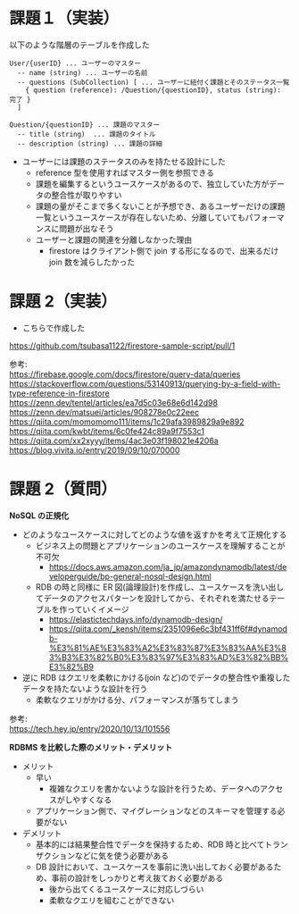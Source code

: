 # 課題１（実装）

以下のような階層のテーブルを作成した

```
User/{userID} ... ユーザーのマスター
  -- name (string) ... ユーザーの名前
  -- questions (SubCollection) [ ... ユーザーに紐付く課題とそのステータス一覧
    { question (reference): /Question/{questionID}, status (string): 完了 }
  ]

Question/{questionID} ... 課題のマスター
  -- title (string)  ... 課題のタイトル
  -- description (string) ... 課題の詳細
```

- ユーザーには課題のステータスのみを持たせる設計にした
  - reference 型を使用すればマスター側を参照できる
  - 課題を編集するというユースケースがあるので、独立していた方がデータの整合性が取りやすい
  - 課題の量がそこまで多くないことが予想でき、あるユーザーだけの課題一覧というユースケースが存在しないため、分離していてもパフォーマンスに問題が出なそう
  - ユーザーと課題の関連を分離しなかった理由
    - firestore はクライアント側で join する形になるので、出来るだけ join 数を減らしたかった

# 課題 2（実装）

- こちらで作成した

https://github.com/tsubasa1122/firestore-sample-script/pull/1

参考:  
https://firebase.google.com/docs/firestore/query-data/queries  
https://stackoverflow.com/questions/53140913/querying-by-a-field-with-type-reference-in-firestore  
https://zenn.dev/tentel/articles/ea7d5c03e68e6d142d98  
https://zenn.dev/matsuei/articles/908278e0c22eec  
https://qiita.com/momomomo111/items/1c29afa3989829a9e892  
https://qiita.com/kwbt/items/6c0fe424c89a9f7553c1  
https://qiita.com/xx2xyyy/items/4ac3e03f198021e4206a  
https://blog.vivita.io/entry/2019/09/10/070000

# 課題 2（質問）

**NoSQL の正規化**

- どのようなユースケースに対してどのような値を返すかを考えて正規化する
  - ビジネス上の問題とアプリケーションのユースケースを理解することが不可欠
    - https://docs.aws.amazon.com/ja_jp/amazondynamodb/latest/developerguide/bp-general-nosql-design.html
  - RDB の時と同様に ER 図(論理設計)を作成し、ユースケースを洗い出してデータのアクセスパターンを設計してから、それぞれを満たせるテーブルを作っていくイメージ
    - https://elastictechdays.info/dynamodb-design/
    - https://qiita.com/_kensh/items/2351096e6c3bf431ff6f#dynamodb-%E3%81%AE%E3%83%A2%E3%83%87%E3%83%AA%E3%83%B3%E3%82%B0%E3%83%97%E3%83%AD%E3%82%BB%E3%82%B9
- 逆に RDB はクエリを柔軟にかける(join など)のでデータの整合性や重複したデータを持たないような設計を行う
  - 柔軟なクエリがかける分、パフォーマンスが落ちてしまう

参考:  
https://tech.hey.jp/entry/2020/10/13/101556

**RDBMS を比較した際のメリット・デメリット**

- メリット
  - 早い
    - 複雑なクエリを書かないような設計を行うため、データへのアクセスがしやすくなる
  - アプリケーション側で、マイグレーションなどのスキーマを管理する必要がない
- デメリット
  - 基本的には結果整合性でデータを保持するため、RDB 時と比べてトランザクションなどに気を使う必要がある
  - DB 設計において、ユースケースを事前に洗い出しておく必要があるため、事前の設計をしっかりと考え抜ておく必要がある
    - 後から出てくるユースケースに対応しづらい
    - 柔軟なクエリを組むことができない
